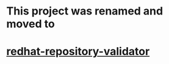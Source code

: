 This project was renamed and moved to
===
[redhat-repository-validator]( https://github.com/thradec/redhat-repository-validator)
===
